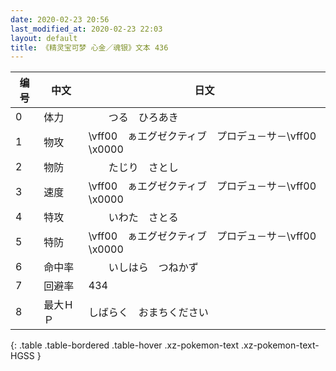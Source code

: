 ```yaml
---
date: 2020-02-23 20:56
last_modified_at: 2020-02-23 22:03
layout: default
title: 《精灵宝可梦 心金／魂银》文本 436
---
```

| 编号 | 中文 | 日文 |
| ---- | ---- | ---- |
| 0 | 体力 | 　　つる　ひろあき |
| 1 | 物攻 | \vff00　ぁエグゼクティブ　プロデュ－サ－\vff00　\x0000 |
| 2 | 物防 | 　　たじり　さとし |
| 3 | 速度 | \vff00　ぁエグゼクティブ　プロデュ－サ－\vff00　\x0000 |
| 4 | 特攻 | 　　いわた　さとる |
| 5 | 特防 | \vff00　ぁエグゼクティブ　プロデュ－サ－\vff00　\x0000 |
| 6 | 命中率 | 　　いしはら　つねかず |
| 7 | 回避率 | 434 |
| 8 | 最大ＨＰ | しばらく　おまちください |
{: .table .table-bordered .table-hover .xz-pokemon-text .xz-pokemon-text-HGSS }